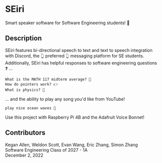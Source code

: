 # SEiri 

Smart speaker software for Software Engineering students! 🧠
## Description
SEiri features bi-directional speech to text and text to speech integration with Discord, the 👆 preferred 👆 messaging platform for SE students. Additionally, SEiri has helpful responses to software engineering questions ❓ ...

```
What is the MATH 117 midterm average? 📐
How do pointers work? 👉
What is physics? 💫
```

... and the ability to play any song you'd like from YouTube!

```
play nice ocean waves 🎵
```
Use this project with Raspberry Pi 4B and the Adafruit Voice Bonnet!

## Contributors
Kegan Allen, Weldon Scott, Evan Wang, Eric Zhang, Simon Zhang \
Software Engineering Class of 2027 - 1A \
December 2, 2022
